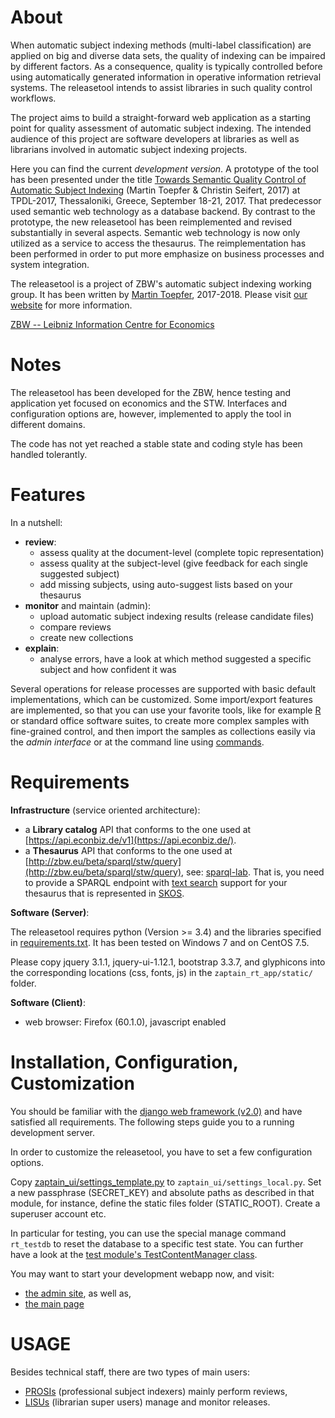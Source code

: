 # About

When automatic subject indexing methods (multi-label classification) are applied 
on big and diverse data sets, the quality of indexing can be impaired by different factors. 
As a consequence, quality is typically controlled before using automatically generated information 
in operative information retrieval systems.
The releasetool intends to assist libraries in such quality control workflows.

The project aims to build a straight-forward web application as a starting point 
for quality assessment of automatic subject indexing.
The intended audience of this project are software developers at libraries 
as well as librarians involved in automatic subject indexing projects.

Here you can find the current _development version_.
A prototype of the tool has been presented under the title
[Towards Semantic Quality Control of Automatic Subject Indexing](http://dx.doi.org/doi:10.1007/978-3-319-67008-9_56)
(Martin Toepfer &amp; Christin Seifert, 2017)
at TPDL-2017, Thessaloniki, Greece, September 18-21, 2017.
That predecessor used semantic web technology as a database backend.
By contrast to the prototype, the new releasetool has been reimplemented and revised 
substantially in several aspects.
Semantic web technology is now only utilized as a service to access the thesaurus.
The reimplementation has been performed in order to put more emphasize on business processes
and system integration.

The releasetool is a project of ZBW's automatic subject indexing working group.
It has been written by [Martin Toepfer](https://www.zbw.eu/de/forschung/science-2-0/martin-toepfer/), 2017-2018.
Please visit [our website](https://www.zbw.eu/en/about-us/key-activities/metadata-generation/) for more information.

[ZBW -- Leibniz Information Centre for Economics](https://www.zbw.eu)

# Notes

The releasetool has been developed for the ZBW,
hence testing and application yet focused on economics and the STW.
Interfaces and configuration options are, however, implemented to apply the tool in different domains.

The code has not yet reached a stable state and coding style has been handled tolerantly.

# Features

In a nutshell:

* __review__:
    * assess quality at the document-level (complete topic representation)
    * assess quality at the subject-level (give feedback for each single suggested subject)
    * add missing subjects, using auto-suggest lists based on your thesaurus
* __monitor__ and maintain (admin):
    * upload automatic subject indexing results (release candidate files)
    * compare reviews
    * create new collections
* __explain__:
    * analyse errors, have a look at which method suggested a specific subject and how confident it was

Several operations for release processes are supported with basic default implementations,
which can be customized.
Some import/export features are implemented, 
so that you can use your favorite tools, like for example [R](https://www.r-project.org/) 
or standard office software suites, 
to create more complex samples with fine-grained control, 
and then import the samples as collections easily via the *admin interface* or 
at the command line using [commands](zaptain_rt_app/management/commands/).

# Requirements

**Infrastructure** (service oriented architecture):

* a __Library catalog__ API that conforms to the one used at [https://api.econbiz.de/v1](https://api.econbiz.de/).
* a __Thesaurus__ API that conforms to the one used at [http://zbw.eu/beta/sparql/stw/query](http://zbw.eu/beta/sparql/stw/query), see: [sparql-lab](http://zbw.eu/beta/sparql-lab/about/).
That is, you need to provide a SPARQL endpoint with [text search](https://jena.apache.org/documentation/query/text-query.html) support for your thesaurus that is represented in [SKOS](https://www.w3.org/TR/skos-reference/).

**Software (Server)**:

The releasetool requires python (Version >= 3.4) and the libraries specified in [requirements.txt](requirements.txt).
It has been tested on Windows 7 and on CentOS 7.5.

Please copy jquery 3.1.1, jquery-ui-1.12.1, bootstrap 3.3.7, and glyphicons into the corresponding locations (css, fonts, js)
in the `zaptain_rt_app/static/` folder.

**Software (Client)**:

* web browser: Firefox (60.1.0), javascript enabled

# Installation, Configuration, Customization

You should be familiar with the [django web framework (v2.0)](https://www.djangoproject.com/) and have satisfied all requirements.
The following steps guide you to a running development server.

In order to customize the releasetool, you have to set a few configuration options. 

Copy [zaptain_ui/settings_template.py](zaptain_ui/settings_template.py) to `zaptain_ui/settings_local.py`.
Set a new passphrase (SECRET_KEY) and absolute paths as described in that module, 
for instance, define the static files folder (STATIC_ROOT).
Create a superuser account etc.

In particular for testing, you can 
use the special manage command `rt_testdb` to reset the database to a specific test state.
You can further have a look at the
[test module's TestContentManager class](/zaptain_rt_app/tests.py).

You may want to start your development webapp now, and visit:

* [the admin site](http://127.0.0.1:8000/admin/zaptain_rt_app/rtconfig/), as well as,
* [the main page](http://127.0.0.1:8000/releasetool/)


# USAGE

Besides technical staff, there are two types of main users:

* [PROSIs](README_PROSI.md) (professional subject indexers) mainly perform reviews,
* [LISUs](README_LISU.md) (librarian super users) manage and monitor releases.



